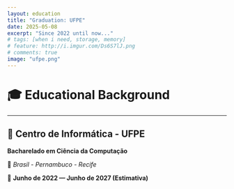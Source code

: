 ```yaml
---
layout: education
title: "Graduation: UFPE"
date: 2025-05-08
excerpt: "Since 2022 until now..."
# tags: [when i need, storage, memory]
# feature: http://i.imgur.com/Ds6S7lJ.png
# comments: true
image: "ufpe.png"
---
```


# 🎓 Educational Background

---

## 🧠 Centro de Informática - UFPE
**Bacharelado em Ciência da Computação**

📍 *Brasil - Pernambuco - Recife*

📅 **Junho de 2022 — Junho de 2027 (Estimativa)**